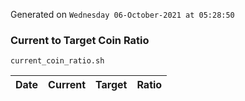 Generated on `Wednesday 06-October-2021 at 05:28:50`

### Current to Target Coin Ratio
`current_coin_ratio.sh`

Date|Current|Target|Ratio
---|---|---|---
